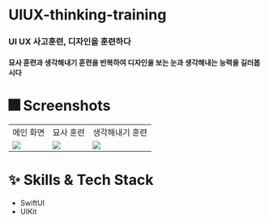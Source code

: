 # UIUX-thinking-training
### UI UX 사고훈련, 디자인을 훈련하다
#### 묘사 훈련과 생각해내기 훈련을 반복하여 디자인을 보는 눈과 생각해내는 능력을 길러봅시다

# 🎆 Screenshots
<table>
   <tr>
    <td>메인 화면</td>
     <td>묘사 훈련</td>
     <td>생각해내기 훈련</td>
  </tr>
  <tr>
    <td><img src="https://user-images.githubusercontent.com/34985422/167167739-dacdbb84-f40e-4be1-98e9-297370bf7365.jpeg"></td>
    <td><img src="https://user-images.githubusercontent.com/34985422/167167776-dfd6a775-901a-436f-a150-8be5bf5c0240.jpeg"></td>
    <td><img src="https://user-images.githubusercontent.com/34985422/167167788-045a9716-8358-47ea-bea2-7be8c2292696.jpeg"></td>
  </tr>
 </table>

# ✨ Skills & Tech Stack
- SwiftUI
- UIKit
